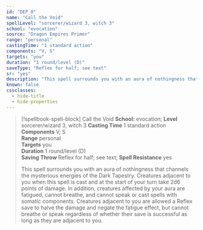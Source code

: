 ```yaml
---
id: "DEP_0"
name: "Call the Void"
spellLevel: "sorcerer/wizard 3, witch 3"
school: "evocation"
source: "Dragon Empires Primer"
range: "personal"
castingTime: "1 standard action"
components: "V, S"
targets: "you"
duration: "1 round/level (D)"
saveType: "Reflex for half; see text"
sr: "yes"
description: "This spell surrounds you with an aura of nothingness that channels the mysterious energies of the Dark Tapestry. Creatures adjacent to you when this spell is cast and at the start of your turn take 2d6 points of damage. In addition, creatures affected by your aura are fatigued, cannot breathe, and cannot speak or cast spells with somatic components. Creatures adjacent to you are allowed a Reflex save to halve the damage and negate the fatigue effect, but cannot breathe or speak regardless of whether their save is successful as long as they are adjacent to you."
known: false
cssclasses:
  - hide-title
  - hide-properties
---
```


> [!spellbook-spell-block] Call the Void
> **School:** evocation; **Level** sorcerer/wizard 3, witch 3
> **Casting Time** 1 standard action  
> **Components** V, S  
> **Range** personal  
> **Targets** you  
> **Duration** 1 round/level (D)  
> **Saving Throw** Reflex for half; see text; **Spell Resistance** yes
> 
> This spell surrounds you with an aura of nothingness that channels the mysterious energies of the Dark Tapestry. Creatures adjacent to you when this spell is cast and at the start of your turn take 2d6 points of damage. In addition, creatures affected by your aura are fatigued, cannot breathe, and cannot speak or cast spells with somatic components. Creatures adjacent to you are allowed a Reflex save to halve the damage and negate the fatigue effect, but cannot breathe or speak regardless of whether their save is successful as long as they are adjacent to you.